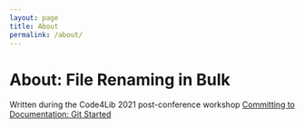 ```yaml
---
layout: page
title: About
permalink: /about/
---
```



# About: File Renaming in Bulk
Written during the Code4Lib 2021 post-conference workshop [Committing to Documentation: Git Started](https://ctodocs.github.io/ctod/)
